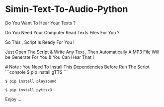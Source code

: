 # Simin-Text-To-Audio-Python
<p>Do You Want To Hear Your Texts ?</p> 
<p>Do You Need Your Computer Read Texts Files For You ?</p> 
<p>So This , Script Is Ready For You !</p> 
<p>Just Open The Script &amp; Write Any Text , Then Automatically A MP3 File Will be Generate For You &amp; You Can Hear That !</p> 
# Note : You Need To Install This Dependencies Before Run The Script 
```console
$ pip install gTTS  
```

```console
$ pip install playsound  
```

```console
$ pip install pyttsx3 
```
<p>Enjoy ...</p>
